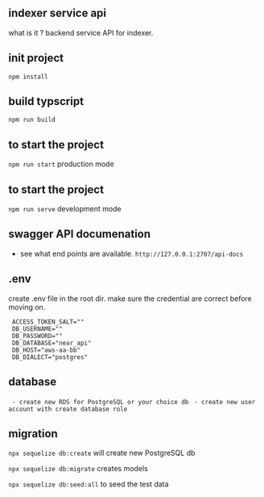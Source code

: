 ## indexer service api
  what is it ? backend service API for indexer.

## init project
 `npm install`

## build typscript
  `npm run build`

## to start the project
  `npm run start` production mode

## to start the project
  `npm run serve` development mode

## swagger API documenation
  * see what end points are available.
  `http://127.0.0.1:2707/api-docs`

## .env
 create .env file in the root dir. make sure the credential are correct before moving on.

 ```
  ACCESS_TOKEN_SALT=""
  DB_USERNAME=""
  DB_PASSWORD=""
  DB_DATABASE="near_api"
  DB_HOST="aws-aa-bb"
  DB_DIALECT="postgres"

 ```
## database
  ` - create new RDS for PostgreSQL or your choice db`
  ` - create new user account with create database role`

## migration

  `npx sequelize db:create` will create new PostgreSQL db

  `npx sequelize db:migrate` creates models

  `npx sequelize db:seed:all` to seed the test data
